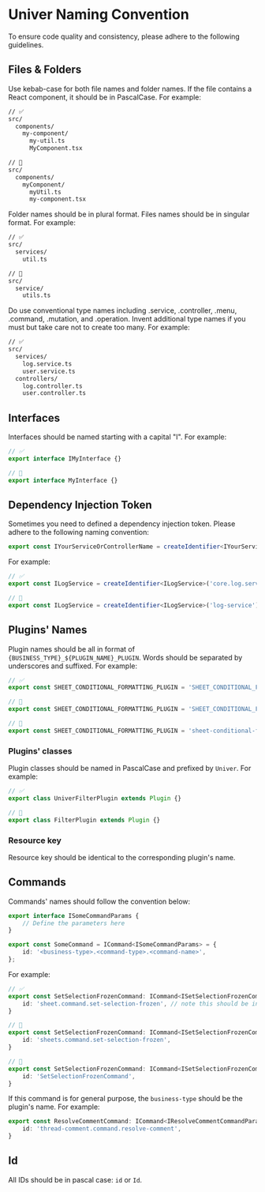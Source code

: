 # Univer Naming Convention

To ensure code quality and consistency, please adhere to the following guidelines.

## Files & Folders

Use kebab-case for both file names and folder names. If the file contains a React component, it should be in PascalCase. For example:

```txt
// ✅
src/
  components/
    my-component/
      my-util.ts
      MyComponent.tsx

// 🚫
src/
  components/
    myComponent/
      myUtil.ts
      my-component.tsx
```

Folder names should be in plural format. Files names should be in singular format. For example:

```txt
// ✅
src/
  services/
    util.ts

// 🚫
src/
  service/
    utils.ts
```

Do use conventional type names including .service, .controller, .menu, .command, .mutation, and .operation. Invent additional type names if you must but take care not to create too many. For example:

```txt
// ✅
src/
  services/
    log.service.ts
    user.service.ts
  controllers/
    log.controller.ts
    user.controller.ts
```

## Interfaces

Interfaces should be named starting with a capital "I". For example:

```typescript
// ✅
export interface IMyInterface {}

// 🚫
export interface MyInterface {}
```

## Dependency Injection Token

Sometimes you need to defined a dependency injection token. Please adhere to the following naming convention:

```typescript
export const IYourServiceOrControllerName = createIdentifier<IYourServiceOrControllerName>('<package-name>.<your-service-or-controller-name>.(service|controller)');
```

For example:

```typescript
// ✅
export const ILogService = createIdentifier<ILogService>('core.log.service');

// 🚫
export const ILogService = createIdentifier<ILogService>('log-service');
```

## Plugins' Names

Plugin names should be all in format of `{BUSINESS_TYPE}_${PLUGIN_NAME}_PLUGIN`. Words should be separated by underscores and suffixed. For example:

```typescript
// ✅
export const SHEET_CONDITIONAL_FORMATTING_PLUGIN = 'SHEET_CONDITIONAL_FORMATTING_PLUGIN';

// 🚫
export const SHEET_CONDITIONAL_FORMATTING_PLUGIN = 'SHEET_CONDITIONAL_FORMATTING';

// 🚫
export const SHEET_CONDITIONAL_FORMATTING_PLUGIN = 'sheet-conditional-formatting-plugin';
```

### Plugins' classes

Plugin classes should be named in PascalCase and prefixed by `Univer`. For example:

```typescript
// ✅
export class UniverFilterPlugin extends Plugin {}

// 🚫
export class FilterPlugin extends Plugin {}
```

### Resource key

Resource key should be identical to the corresponding plugin's name.

## Commands

Commands' names should follow the convention below:

```typescript
export interface ISomeCommandParams {
    // Define the parameters here
}

export const SomeCommand = ICommand<ISomeCommandParams> = {
    id: '<business-type>.<command-type>.<command-name>',
};
```

For example:

```typescript
// ✅
export const SetSelectionFrozenCommand: ICommand<ISetSelectionFrozenCommandParams> = {
    id: 'sheet.command.set-selection-frozen', // note this should be in single format
}

// 🚫
export const SetSelectionFrozenCommand: ICommand<ISetSelectionFrozenCommandParams> = {
    id: 'sheets.command.set-selection-frozen',
}

// 🚫
export const SetSelectionFrozenCommand: ICommand<ISetSelectionFrozenCommandParams> = {
    id: 'SetSelectionFrozenCommand',
}
```

If this command is for general purpose, the `business-type` should be the plugin's name. For example:

```typescript
export const ResolveCommentCommand: ICommand<IResolveCommentCommandParams> = {
    id: 'thread-comment.command.resolve-comment',
}
```

## Id

All IDs should be in pascal case: `id` or `Id`.
